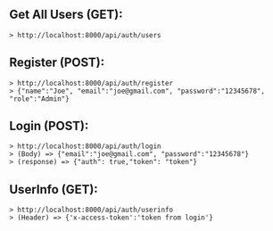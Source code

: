 ## Get All Users (GET):
    > http://localhost:8000/api/auth/users
   
## Register (POST):
    > http://localhost:8000/api/auth/register
    > {"name":"Joe", "email":"joe@gmail.com", "password":"12345678", "role":"Admin"}
   
## Login (POST): 
    > http://localhost:8000/api/auth/login
    > (Body) => {"email":"joe@gmail.com", "password":"12345678"}
    > (response) => {"auth": true,"token": "token"}      

## UserInfo (GET): 
    > http://localhost:8000/api/auth/userinfo
    > (Header) => {'x-access-token':'token from login'}
